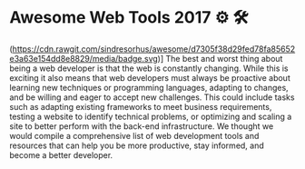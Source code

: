 # Awesome Web Tools 2017 ⚙️ 🛠
(https://cdn.rawgit.com/sindresorhus/awesome/d7305f38d29fed78fa85652e3a63e154dd8e8829/media/badge.svg)]
The best and worst thing about being a web developer is that the web is constantly changing. While this is exciting it also means that web developers must always be proactive about learning new techniques or programming languages, adapting to changes, and be willing and eager to accept new challenges. This could include tasks such as adapting existing frameworks to meet business requirements, testing a website to identify technical problems, or optimizing and scaling a site to better perform with the back-end infrastructure.  We thought we would compile a comprehensive list of web development tools and resources that can help you be more productive, stay informed, and become a better developer.
